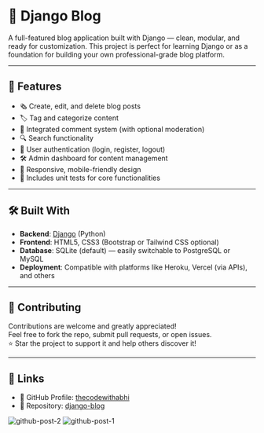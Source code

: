 # 📝 Django Blog

A full-featured blog application built with Django — clean, modular, and ready for customization. This project is perfect for learning Django or as a foundation for building your own professional-grade blog platform.

---

## 🚀 Features

- 🗞️ Create, edit, and delete blog posts  
- 🏷️ Tag and categorize content  
- 💬 Integrated comment system (with optional moderation)  
- 🔍 Search functionality  
- 👤 User authentication (login, register, logout)  
- 🛠️ Admin dashboard for content management  
- 📅 Responsive, mobile-friendly design  
- 🧪 Includes unit tests for core functionalities

---

## 🛠️ Built With

- **Backend**: [Django](https://www.djangoproject.com/) (Python)  
- **Frontend**: HTML5, CSS3 (Bootstrap or Tailwind CSS optional)  
- **Database**: SQLite (default) — easily switchable to PostgreSQL or MySQL  
- **Deployment**: Compatible with platforms like Heroku, Vercel (via APIs), and others

---

## 🤝 Contributing

Contributions are welcome and greatly appreciated!  
Feel free to fork the repo, submit pull requests, or open issues.  
⭐ Star the project to support it and help others discover it!

---

## 🔗 Links

- 📂 GitHub Profile: [thecodewithabhi](https://github.com/thecodewithabhi)  
- 📘 Repository: [django-blog](https://github.com/thecodewithabhi/django-blog)

![github-post-2](https://github.com/user-attachments/assets/1e28b8d4-20e1-480d-908d-ea143da7656e)
![github-post-1](https://github.com/user-attachments/assets/3f1f4d0a-912e-4d4e-8cde-892f3c0015b3)
